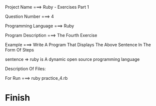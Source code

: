 Project Name ===> Ruby - Exercises Part 1

Question Number ===> 4

Programming Language ===> Ruby

Program Description ===> The Fourth Exercise

Example ===> Write A Program That Displays The Above Sentence In The Form Of Steps

sentence => ruby is A dynamic open source programming language

Description Of Files:

For Run ===> ruby practice_4.rb

# Finish
